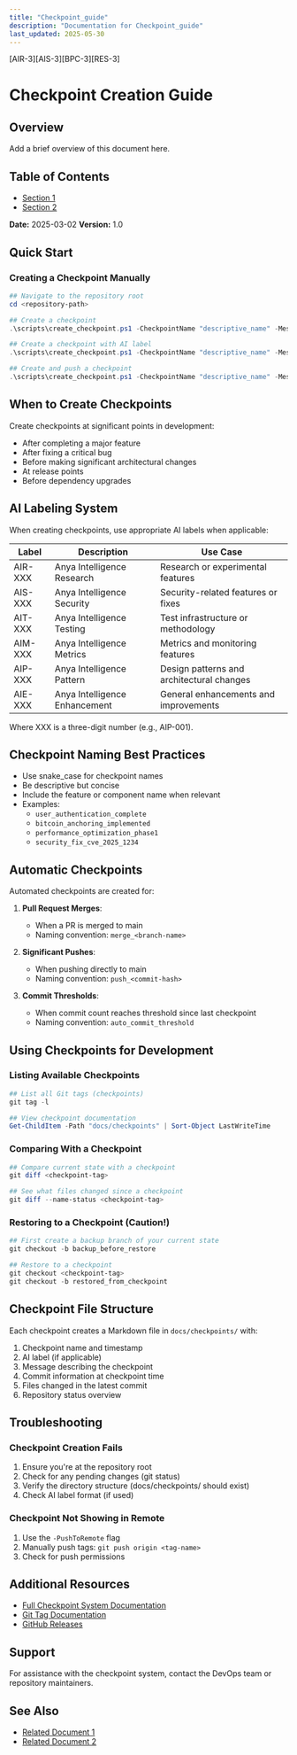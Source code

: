```yaml
---
title: "Checkpoint_guide"
description: "Documentation for Checkpoint_guide"
last_updated: 2025-05-30
---
```

[AIR-3][AIS-3][BPC-3][RES-3]


<!-- markdownlint-disable MD013 line-length -->

# Checkpoint Creation Guide

## Overview

Add a brief overview of this document here.

## Table of Contents

- [Section 1](#section-1)
- [Section 2](#section-2)


**Date:** 2025-03-02
**Version:** 1.0

## Quick Start

### Creating a Checkpoint Manually

```powershell
## Navigate to the repository root
cd <repository-path>

## Create a checkpoint
.\scripts\create_checkpoint.ps1 -CheckpointName "descriptive_name" -Message "Detailed checkpoint message"

## Create a checkpoint with AI label
.\scripts\create_checkpoint.ps1 -CheckpointName "descriptive_name" -Message "Detailed checkpoint message" -AiLabel "AIP-001"

## Create and push a checkpoint
.\scripts\create_checkpoint.ps1 -CheckpointName "descriptive_name" -Message "Detailed checkpoint message" -AiLabel "AIP-001" -PushToRemote
```

## When to Create Checkpoints

Create checkpoints at significant points in development:

- After completing a major feature
- After fixing a critical bug
- Before making significant architectural changes
- At release points
- Before dependency upgrades

## AI Labeling System

When creating checkpoints, use appropriate AI labels when applicable:

| Label | Description | Use Case |
|-------|-------------|----------|
| AIR-XXX | Anya Intelligence Research | Research or experimental features |
| AIS-XXX | Anya Intelligence Security | Security-related features or fixes |
| AIT-XXX | Anya Intelligence Testing | Test infrastructure or methodology |
| AIM-XXX | Anya Intelligence Metrics | Metrics and monitoring features |
| AIP-XXX | Anya Intelligence Pattern | Design patterns and architectural changes |
| AIE-XXX | Anya Intelligence Enhancement | General enhancements and improvements |

Where XXX is a three-digit number (e.g., AIP-001).

## Checkpoint Naming Best Practices

- Use snake_case for checkpoint names
- Be descriptive but concise
- Include the feature or component name when relevant
- Examples:
  - `user_authentication_complete`
  - `bitcoin_anchoring_implemented`
  - `performance_optimization_phase1`
  - `security_fix_cve_2025_1234`

## Automatic Checkpoints

Automated checkpoints are created for:

1. **Pull Request Merges**:
   - When a PR is merged to main
   - Naming convention: `merge_<branch-name>`

2. **Significant Pushes**:
   - When pushing directly to main
   - Naming convention: `push_<commit-hash>`

3. **Commit Thresholds**:
   - When commit count reaches threshold since last checkpoint
   - Naming convention: `auto_commit_threshold`

## Using Checkpoints for Development

### Listing Available Checkpoints

```powershell
## List all Git tags (checkpoints)
git tag -l

## View checkpoint documentation
Get-ChildItem -Path "docs/checkpoints" | Sort-Object LastWriteTime
```

### Comparing With a Checkpoint

```powershell
## Compare current state with a checkpoint
git diff <checkpoint-tag>

## See what files changed since a checkpoint
git diff --name-status <checkpoint-tag>
```

### Restoring to a Checkpoint (Caution!)

```powershell
## First create a backup branch of your current state
git checkout -b backup_before_restore

## Restore to a checkpoint
git checkout <checkpoint-tag>
git checkout -b restored_from_checkpoint
```

## Checkpoint File Structure

Each checkpoint creates a Markdown file in `docs/checkpoints/` with:

1. Checkpoint name and timestamp
2. AI label (if applicable)
3. Message describing the checkpoint
4. Commit information at checkpoint time
5. Files changed in the latest commit
6. Repository status overview

## Troubleshooting

### Checkpoint Creation Fails

1. Ensure you're at the repository root
2. Check for any pending changes (git status)
3. Verify the directory structure (docs/checkpoints/ should exist)
4. Check AI label format (if used)

### Checkpoint Not Showing in Remote

1. Use the `-PushToRemote` flag
2. Manually push tags: `git push origin <tag-name>`
3. Check for push permissions

## Additional Resources

- [Full Checkpoint System Documentation](CHECKPOINT_SYSTEM.md)
- [Git Tag Documentation](https://git-scm.com/docs/git-tag)
- [GitHub Releases](https://docs.github.com/en/repositories/releasing-projects-on-github/about-releases)

## Support

For assistance with the checkpoint system, contact the DevOps team or repository maintainers.

## See Also

- [Related Document 1](./INSTALLATION.md)
- [Related Document 2](../INSTALLATION_REVIEW.md)
